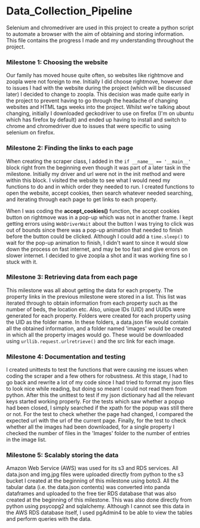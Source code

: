 # Data_Collection_Pipeline

Selenium and chromedriver are used in this project to create a python script to automate a browser with the aim of obtaining and storing information. This file contains the progress I made and my understanding throughout the project.

### Milestone 1: Choosing the website
Our family has moved house quite often, so websites like rightmove and zoopla were not foreign to me. Initially I did choose rightmove, however due to issues I had with the website during the project (which will be discussed later) I decided to change to zoopla. This decision was made quite early in the project to prevent having to go through the headache of changing websites and HTML tags weeks into the project. Whilst we're talking about changing, initially I downloaded geckodriver to use on firefox (I'm on ubuntu which has firefox by default) and ended up having to install and switch to chrome and chromedriver due to issues that were specific to using selenium on firefox.

### Milestone 2: Finding the links to each page
When creating the scraper class, I added in the `if __name__ == '__main__'` block right from the beginning even though it was part of a later task in the milestone. Initially my driver and url were not in the init method and were within this block. I visited the website to see what I would need my functions to do and in which order they needed to run. I created functions to open the website, accept cookies, then search whatever needed searching, and iterating through each page to get links to each property.

When I was coding the **accept_cookies()** function, the accept cookies button on rightmove was in a pop-up which was not in another frame. I kept getting errors using `WebDriverWait` about the button I was trying to click was out of bounds since there was a pop-up animation that needed to finish before the button could be clicked. Although I could add a `time.sleep()` to wait for the pop-up animation to finish, I didn't want to since it would slow down the process on fast internet, and may be too fast and give errors on slower internet. I decided to give zoopla a shot and it was working fine so I stuck with it.


### Milestone 3: Retrieving data from each page
This milestone was all about getting the data for each property. The property links in the previous milestone were stored in a list. This list was iterated through to obtain information from each property such as the number of beds, the location etc. Also, unique IDs (UID) and UUIDs were generated for each property. Folders were created for each property using the UID as the folder name. In these folders, a data.json file would contain all the obtained information, and a folder named 'images' would be created in which all the property images would go. These would be downloaded using `urllib.request.urlretrieve()` and the src link for each image.


### Milestone 4: Documentation and testing
I created unittests to test the functions that were causing me issues when coding the scraper and a few others for robustness. At this stage, I had to go back and rewrite a lot of my code since I had tried to format my json files to look nice while reading, but doing so meant I could not read them from python. After this the unittest to test if my json dictionary had all the relevant keys started working properly. For the tests which saw whether a popup had been closed, I simply searched if the xpath for the popup was still there or not. For the test to check whether the page had changed, I compared the expected url with the url of the current page. Finally, for the test to check whether all the images had been downloaded, for a single property I checked the number of files in the 'Images' folder to the number of entries in the image list.


### Milestone 5: Scalably storing the data
Amazon Web Service (AWS) was used for its s3 and RDS services. All data.json and img.jpg files were uploaded directly from python to the s3 bucket I created at the beginning of this milestone using boto3. All the tabular data (i.e. the data.json contents) was converted into panda dataframes and uploaded to the free tier RDS database that was also created at the beginning of this milestone. This was also done directly from python using psycopg2 and sqlalchemy. Although I cannot see this data in the AWS RDS database itself, I used pgAdmin4 to be able to view the tables and perform queries with the data.